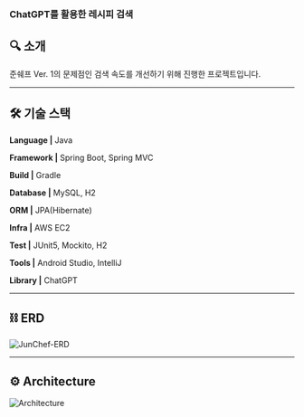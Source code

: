 ### ChatGPT를 활용한 레시피 검색



## 🔍 소개
준쉐프 Ver. 1의 문제점인 검색 속도를 개선하기 위해 진행한 프로젝트입니다.

---

## 🛠️ 기술 스택

**Language |** Java

**Framework |** Spring Boot, Spring MVC

**Build |** Gradle

**Database |** MySQL, H2

**ORM |** JPA(Hibernate)

**Infra |** AWS EC2

**Test |** JUnit5, Mockito, H2

**Tools |** Android Studio, IntelliJ

**Library |** ChatGPT

---

## ⛓️ ERD

![JunChef-ERD](https://github.com/jjunsik/Jun-Chef2/assets/93212863/17d1d4a1-73bc-4dfa-bb43-be2b5f0824f5)

---

## ⚙️ Architecture

![Architecture](https://github.com/jjunsik/Jun-Chef2/assets/93212863/0e63983c-da3d-49e7-b374-cb6afe642432)

